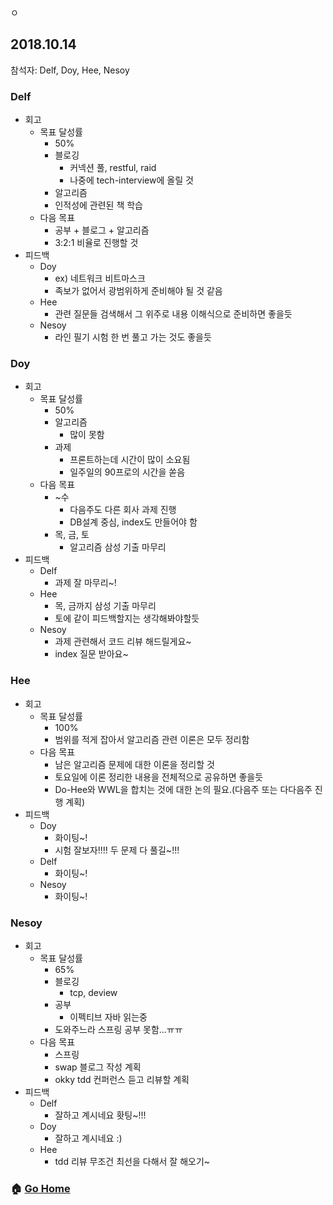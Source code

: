 ㅇ
## 2018.10.14
참석자: Delf, Doy, Hee, Nesoy

### Delf
- 회고
  - 목표 달성률
    - 50%
    - 블로깅
      - 커넥션 풀, restful, raid
      - 나중에 tech-interview에 올릴 것
    - 알고리즘
    - 인적성에 관련된 책 학습
  - 다음 목표
    - 공부 + 블로그 + 알고리즘
    - 3:2:1 비율로 진행할 것 
- 피드백
  - Doy
    - ex) 네트워크 비트마스크
    - 족보가 없어서 광범위하게 준비해야 될 것 같음
  - Hee
    - 관련 질문들 검색해서 그 위주로 내용 이해식으로 준비하면 좋을듯
  - Nesoy
    - 라인 필기 시험 한 번 풀고 가는 것도 좋을듯

### Doy
- 회고
  - 목표 달성률
    - 50%
    - 알고리즘
      - 많이 못함
    - 과제
      - 프론트하는데 시간이 많이 소요됨
      - 일주일의 90프로의 시간을 쏟음
  - 다음 목표
    - ~수
      - 다음주도 다른 회사 과제 진행 
      - DB설계 중심, index도 만들어야 함
    - 목, 금, 토
      - 알고리즘 삼성 기출 마무리 
- 피드백
  - Delf
    - 과제 잘 마무리~!
  - Hee
    - 목, 금까지 삼성 기출 마무리
    - 토에 같이 피드백할지는 생각해봐야할듯 
  - Nesoy
    - 과제 관련해서 코드 리뷰 해드릴게요~
    - index 질문 받아요~ 

### Hee
- 회고
  - 목표 달성률
    - 100%
    - 범위를 적게 잡아서 알고리즘 관련 이론은 모두 정리함
  - 다음 목표
    - 남은 알고리즘 문제에 대한 이론을 정리할 것
    - 토요일에 이론 정리한 내용을 전체적으로 공유하면 좋을듯
    - Do-Hee와 WWL을 합치는 것에 대한 논의 필요.(다음주 또는 다다음주 진행 계획)
- 피드백
  - Doy
    - 화이팅~!
    - 시험 잘보자!!!! 두 문제 다 풀길~!!!
  - Delf
    - 화이팅~!
  - Nesoy
    - 화이팅~!

### Nesoy
- 회고
  - 목표 달성률
    - 65%
    - 블로깅
      - tcp, deview
    - 공부
      - 이펙티브 자바 읽는중
    - 도와주느라 스프링 공부 못함...ㅠㅠ
  - 다음 목표
    - 스프링
    - swap 블로그 작성 계획
    - okky tdd 컨퍼런스 듣고 리뷰할 계획 
- 피드백
  - Delf
    - 잘하고 계시네요 홧팅~!!!
  - Doy
    - 잘하고 계시네요 :)
  - Hee
    - tdd 리뷰 무조건 최선을 다해서 잘 해오기~

### :house: [Go Home](https://github.com/T-WWL/WWL)

